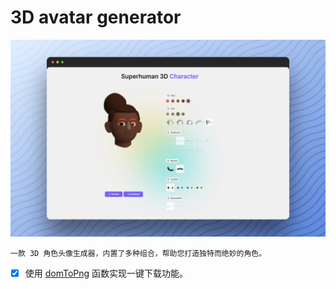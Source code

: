 # 3D avatar generator

![3D avatar generator](./public/preview.jpg)


```
一款 3D 角色头像生成器，内置了多种组合，帮助您打造独特而绝妙的角色。
```

- [x] 使用 [domToPng](https://github.com/qq15725/modern-screenshot/blob/main/README.zh-CN.md) 函数实现一键下载功能。

